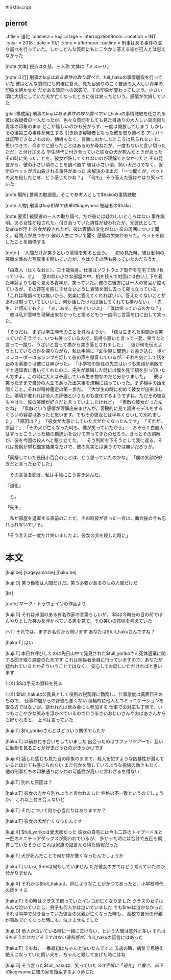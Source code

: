 #!SMSscript

## pierrot

::title = 道化
::camera = kuji
::stage = InterrogationRoom
::location = INT
::year = 2018
::date = 10/1
::time = afternoon
::outline = 刑事はある事件の取り調べを行っていた。しかしどんな質問にもにこやかに答える彼が犯人とは思えなかった

[note:文体]
視点は久慈、三人称
文体は「ミステリ」

[note:３行]
刑事の$kujiはある事件の取り調べで、$full_hakuの事情聴取を行っていた
彼はどんな質問にも的確に答え、見た目通りのごく普通の大人しい青年の印象を抱かせた
だがある質問への返答で、その印象が変わってしまう。小さい頃に大切にしていた犬が亡くなったときに彼は笑ったという。感情が欠損していた

[plot:構成案]
刑事の$kujiはある事件の取り調べで$full_hakuの事情聴取を任される
彼は容疑者の一人だったが、色々な質問をしても見た目通りの大人しい真面目な青年の印象のまま
どこが怪しいのかも分からず、一度は開放してしまう
しかしその後第二の事件が発生する
引き続き容疑者となった彼を取り調べる
アリバイは証明できないものの、動機もなく、言動におかしなところは見られない
と、思いつきで、今までに怒ったことはあるのか尋ねたが、一度もないと言い切った
ただ、と付け加える
学生時代に付き合っていた彼女の犬が死んだときがあった
その時に笑ったことを、彼女が許してくれないのが理解できなかったと
その発言から、彼の小さい頃のことを調べ直す
彼は小さい頃、飼い犬だけでなく、近所のペットが沢山殺される事件があった
未解決のままだ
「一つ聞くが、ペットの犬を殺したとき、どう感じたかね？」
「何も」
そう答えた彼はやはり笑っていた

[note:場所]
警察の取調室。そこで参考人として$hakuの事情聴取

[note:人物]
刑事は$kuji
相棒で後輩の$kageyama
被疑者の$haku

[note:要素]
被疑者の一人の取り調べ。だが彼には疑わしいところはない
事件説明。ある女性が殺された。付き合っていた男性が疑われたが、元彼氏として$hakuが浮上
彼女が殺されたが、彼は表情の変化がない
彼の周囲について聞く。疑問点が見つかり
彼の人生について聞く
感情の欠如があった。ペットを殺したことを自供する

[note:]
　人間だけが笑うという感情を知ると云う。
　初め見た時、彼は動物の笑顔を集めた写真集を開いていたが、やはりその時も笑っていたのだろうか。

「白直人（はくなおと）、三十歳独身。仕事はソフトウェア製作を在宅で請け負っている、と」
　窓の無い小さな部屋の中、机を挟んで対面には白い上下を着た年齢よりも若く見える青年が、笑っていた。彼の右後方には一人の警官が控えているが、その存在を感じさせないように表情を消し去って突っ立っている。
「これは取調べでは無いから、気楽に答えてくれればいい。答えたくないことがあれば黙っていてもいいし、何か話したければ話してくれても構わない」
「先生、と読んでも？」
「あ、ああ。先生でいいよ」
「僕は笑っているのかな？」
　彼は私が意味を理解出来なかったと悟るともう一度同じ言葉を口に出して笑った。

「そうだね、まずは学生時代のことを尋ねようか」
「僕は生まれた瞬間から笑っていたそうです。いつも笑っているので、気持ち悪いと言って一発、笑うなと言って一蹴り、うざいと言って橋から突き落とされました」
　彼が何を伝えようとしているのかを探りながら、私は手帳に『幼少期に問題』と書き込む。ボイスレコーダーは赤ランプを灯して彼の声を録音しているが、それを気にして話を止める素振りは彼には無かった。
「小学校の担任の先生はいつも笑顔が素敵ですと通知表に書いてくれたのに、先生が離婚した時には僕を見て頬を引っ叩いたんですよ。この時に大人は矛盾している生き物なのだと分かりました」
　彼は笑ったままで自分の人生であった出来事を流暢に語っていった。まず相手の話を聞くこと。それが精神鑑定の第一歩だ。
「大学生の時に初めて彼女が出来ました。環境が変われば他人の評価というものも変化するようですね。ただその彼女もやはり、僕の笑顔が好きだと言っていましたけれど」
「素敵な彼女だったんだね」
「素敵という感情が理解出来ませんが、客観的に見て読者モデルをするくらいの容姿はあったと思います。でもその彼女とは半年くらいして別れました」
「原因は？」
「彼女が大事にしていた犬が亡くなったんです」
「それが、原因？」
「その犬が亡くなった時も、僕が笑っていたから」
　おそらく白直人はずっとこういった類の勘違いを受けて育ってきたのだろう。きっとその誤解が、彼を今回の殺人へと駆り立てた。
　そう判断を下そうとして我に返る。それは警察が望む鑑定結果なだけで、彼の真実とは違うのでは無いだろうか。

「同棲していた長田小百合のことは、どう思っていたのかな」
「僕の笑顔が好きだと言った女でした」

　その言葉を聞き、私は手帳にこう書き込んだ。


『道化』


　と。

「先生」

　私が部屋を退室する直前のことだ。その時彼が言った一言は、面会後の今も忘れられないでいる。

「そう言えば一度だけ笑いましたよ。彼女の犬を殺した時に」

# 本文

[kuji:be]
[kageyama:be]
[haku:be]

[kuji:D]
笑う動物は人間だけだ。笑う必要があるのもの人間だけだ

[br]

[note]
マーク・トゥウェインの作品より

[kuji:D]
それは米国のある有名作家の言葉らしいが、
$Sは今時分の目の前でぼんやりとした笑みを浮かべている男を見て、その笑いの意味を考えていた

[-:T]
それでは、まずお名前から伺います
あなたは$full_hakuさんですね？

[haku:T]
はい

[kuji:T]
本日お呼びしたのは先日山中で発見された$full_yorikoさん死体遺棄に関する聞き取り調査のためです
これは関係者全員に行っていますので、あなたが疑われているとかそういうことではなく、
安心してお話しいただければと思います

[-:X]
$Sは手元の資料を見る

[-:X]
$full_hakuは公務員として役所の税務課に勤務し、仕事態度は真面目そのもので、
仕事仲間からの評価も悪くない
積極的に他人とコミュニケーションを取る方ではないが、誘われれば飲み会にも参加する
仕事での対応も丁寧で、いつもにこやかな笑みを浮かべているので口うるさいおじいさんやおばあさんからも好かれると、
上司は言っていた

[kuji:T]
$fn_yorikoさんとはどういう関係でしたか

[haku:T]
以前お付き合いをしていました
出会ったのはサファリツアーで、互いに動物を見ることが好きだったのがきっかけです

[kuji:K]
話した感じも見た目の印象のままで、殺人を犯すような凶暴性が潜んでいるとはとても感じられない
また何かを隠しているような視線の動きもなく、他の刑事たちの印象通りにシロの可能性が高いと言わざるを得ない

[kuji:T]
別れた原因は？

[haku:T]
彼女の方から別れようと言われました
性格の不一致というのでしょうか、
これ以上付き合えないと

[kuji:T]
それについて何か心当たりはありますか？

[haku:T]
彼女の犬が亡くなったんです

[kuji:X]
$full_yorikoは愛犬家だった
彼女の自宅には今も二匹のトイプードルと一匹のミニチュアダックスが飼われているが、
多かった時には合計で五匹も飼育していたそうだ
これは家族の証言から得た情報だった

[kuji:T]
犬が死んだことで何か仲が悪くなったんでしょうか

[haku:T]
いいえ
$meは何もしていません
ただ彼女の方ではどう考えていたのか分かりません

[kuji:X]
それから$full_hakuは、同じようなことがかつてあったと、小学校時代の話をする

[haku:T]
その時はクラスで飼っていたインコが亡くなりました
クラスの女子はみんな泣いていたし、男子も何人かは泣いていました
でも$meは泣かなかった
それは中学で付き合っていた彼女の父親が亡くなった時も、
高校で自分の母親が事故で亡くなった時にも、泣きませんでした

[kuji:D]
他人が泣いている時に一緒に泣けない、という人間は意外と多い
それは$Sもそうだ
けれどそうではない違和感が、$full_hakuの証言にはあった

[haku:T]
でもね、一番最初はちゃんと泣いたんですよ
五歳の時、病気で息絶え絶えになっていた飼い犬を、ちゃんと殺してあげた時にはね

[kuji:D]
そう言った$full_hakuは、笑っていた
$Sは手帳に「道化」と書き、部下の$kageyamaに彼の家を捜索するよう命じた

